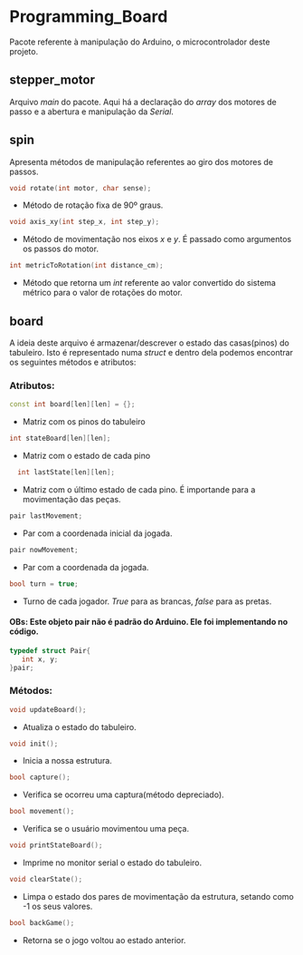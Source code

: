 # Programming_Board

Pacote referente à manipulação do Arduino, o microcontrolador deste projeto.

## stepper_motor

Arquivo _main_ do pacote. Aqui há a declaração do _array_ dos motores de passo e  a abertura e manipulação da _Serial_.

## spin

Apresenta métodos de manipulação referentes ao giro dos motores de passos.

```cpp
void rotate(int motor, char sense);
```

- Método de rotação fixa de 90º graus.

```cpp
void axis_xy(int step_x, int step_y);
```

- Método de movimentação nos eixos _x_ e _y_. É passado como argumentos os passos do motor.

```cpp
int metricToRotation(int distance_cm);
```

- Método que retorna um _int_ referente ao valor convertido do sistema métrico para o valor de rotações do motor.

## board

A ideia deste arquivo é armazenar/descrever o estado das casas(pinos) do tabuleiro. Isto é representado numa _struct_ e dentro dela podemos encontrar os seguintes métodos e atributos:

### Atributos:

```cpp
const int board[len][len] = {};
```

- Matriz com os pinos do tabuleiro

 ```cpp
int stateBoard[len][len];
```

- Matriz com o estado de cada pino

```cpp
  int lastState[len][len];
```

- Matriz com o último estado de cada pino. É importande para a movimentação das peças.

```cpp
pair lastMovement;
```

- Par com a coordenada inicial da jogada.

```cpp
pair nowMovement;
```

- Par com a coordenada da jogada.

```cpp
bool turn = true;
```

- Turno de cada jogador. _True_ para as brancas, _false_ para as pretas.

#### OBs: Este objeto pair não é padrão do Arduino. Ele foi implementando no código.

```cpp
typedef struct Pair{
   int x, y;
}pair;
```

### Métodos:

```cpp
void updateBoard();
```

- Atualiza o estado do tabuleiro.

```cpp
void init();
```

- Inicia a nossa estrutura.


```cpp
bool capture();
```

- Verifica se ocorreu uma captura(método depreciado).

```cpp
bool movement();
```

- Verifica se o usuário movimentou uma peça.

```cpp
void printStateBoard();
```

- Imprime no monitor serial o estado do tabuleiro.

```cpp
void clearState();
```

- Limpa o estado dos pares de movimentação da estrutura, setando como -1 os seus valores.

```cpp
bool backGame();
```

- Retorna se o jogo voltou ao estado anterior.